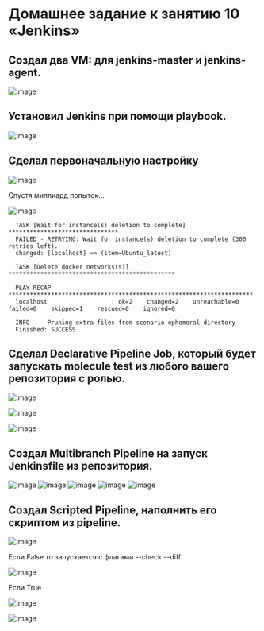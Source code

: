 # Домашнее задание к занятию 10 «Jenkins»

## Создал два VM: для jenkins-master и jenkins-agent.

![image](https://user-images.githubusercontent.com/111060072/225729834-a363edcf-8ede-411f-89e3-557d3f228299.png)

## Установил Jenkins при помощи playbook.

![image](https://user-images.githubusercontent.com/111060072/225729936-64ce5c0f-1ea4-497b-b0c7-00836119096b.png)

## Сделал первоначальную настройку

![image](https://user-images.githubusercontent.com/111060072/225731041-6900b1d2-b47f-4e37-ade5-0a06875213f3.png)

Спустя миллиард попыток...

![image](https://user-images.githubusercontent.com/111060072/225755432-f81a52d5-6e6a-4c24-ac90-9a0adad9b264.png)

      TASK [Wait for instance(s) deletion to complete] *******************************
      FAILED - RETRYING: Wait for instance(s) deletion to complete (300 retries left).
      changed: [localhost] => (item=Ubuntu_latest)

      TASK [Delete docker networks(s)] ***********************************************

      PLAY RECAP *********************************************************************
      localhost                  : ok=2    changed=2    unreachable=0    failed=0    skipped=1    rescued=0    ignored=0

      INFO     Pruning extra files from scenario ephemeral directory
      Finished: SUCCESS
      
## Сделал Declarative Pipeline Job, который будет запускать molecule test из любого вашего репозитория с ролью.

![image](https://user-images.githubusercontent.com/111060072/225758400-4a076d92-c59c-4521-868c-f2a605b9b473.png)

![image](https://user-images.githubusercontent.com/111060072/225758737-f6253abc-94c5-4446-8428-f25096eb0436.png)

![image](https://user-images.githubusercontent.com/111060072/225758855-c901f0f8-a18d-4779-ad36-c23ea8000c23.png)

## Создал Multibranch Pipeline на запуск Jenkinsfile из репозитория.

![image](https://user-images.githubusercontent.com/111060072/225854968-cd05a2f0-2608-4a7b-b61e-d55f310f95f9.png)
![image](https://user-images.githubusercontent.com/111060072/225855041-3dd0c6ef-a30f-4cd9-8321-2c8ee1762bef.png)
![image](https://user-images.githubusercontent.com/111060072/225855113-e66ae4e6-188a-4e29-8227-7d32b406285d.png)
![image](https://user-images.githubusercontent.com/111060072/225855224-f666c513-1fab-4215-9880-bfdaa139a669.png)
![image](https://user-images.githubusercontent.com/111060072/225855277-29af4c5c-3a07-4c5f-93d4-2deb6b7ce1b5.png)

## Создал Scripted Pipeline, наполнить его скриптом из pipeline.

![image](https://user-images.githubusercontent.com/111060072/225878426-202611d0-0d49-410b-bedc-0b9d902e7b92.png)

Если False то запускается с флагами --check --diff 

![image](https://user-images.githubusercontent.com/111060072/225878679-3cb8c3c9-5468-4c96-a33d-f69585bdd592.png)

Если True

![image](https://user-images.githubusercontent.com/111060072/225878884-62252975-bc94-4e4a-ade1-aaab2e7d5d30.png)

![image](https://user-images.githubusercontent.com/111060072/225878960-e8a33e67-7817-45b8-94f2-fc97a3dd0ea2.png)


